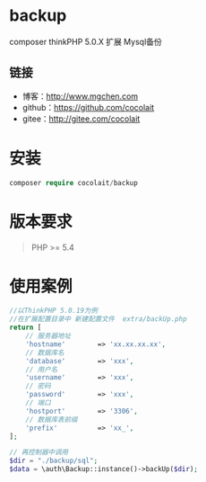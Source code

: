 # backup
composer thinkPHP 5.0.X 扩展 Mysql备份

## 链接
- 博客：http://www.mgchen.com
- github：https://github.com/cocolait
- gitee：http://gitee.com/cocolait

# 安装
```php
composer require cocolait/backup
```

# 版本要求
> PHP >= 5.4

# 使用案例
```php
//以ThinkPHP 5.0.19为例
//在扩展配置目录中 新建配置文件  extra/backUp.php
return [
    // 服务器地址
    'hostname'        => 'xx.xx.xx.xx',
    // 数据库名
    'database'        => 'xxx',
    // 用户名
    'username'        => 'xxx',
    // 密码
    'password'        => 'xxx',
    // 端口
    'hostport'        => '3306',
    // 数据库表前缀
    'prefix'          => 'xx_',
];
```
```php
// 再控制器中调用
$dir = "./backup/sql";
$data = \auth\Backup::instance()->backUp($dir);
```